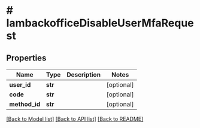 # # IambackofficeDisableUserMfaRequest


## Properties 


Name | Type | Description | Notes
------------ | ------------- | ------------- | -------------
**user_id**| **str** |   | [optional]
**code**| **str** |   | [optional]
**method_id**| **str** |   | [optional]


[[Back to Model list]](../../README.md#models) [[Back to API list]](../../README.md#endpoints) [[Back to README]](../../README.md)

